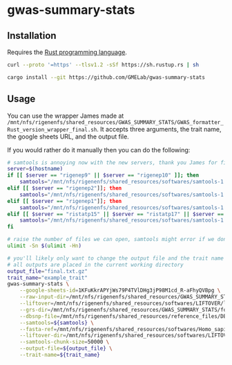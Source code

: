 # gwas-summary-stats

## Installation

Requires the [Rust programming language](https://www.rust-lang.org/).

```bash
curl --proto '=https' --tlsv1.2 -sSf https://sh.rustup.rs | sh
```

```bash
cargo install --git https://github.com/GMELab/gwas-summary-stats
```

## Usage

You can use the wrapper James made at `/mnt/nfs/rigenenfs/shared_resources/GWAS_SUMMARY_STATS/GWAS_formatter_Rust_version_wrapper_final.sh`. It accepts three arguments, the trait name, the google sheets URL, and the output file.

If you would rather do it manually then you can do the following:

```bash
# samtools is annoying now with the new servers, thank you James for figuring this out 
server=$(hostname)
if [[ $server == "rigenep9" || $server == "rigenep10" ]]; then
    samtools="/mnt/nfs/rigenenfs/shared_resources/softwares/samtools-1.22/samtools-1.22_regenep9_10/samtools"
elif [[ $server == "rigenep2"]]; then
    samtools="/mnt/nfs/rigenenfs/shared_resources/softwares/samtools-1.22/samtools-1.22_regenep2/samtools"
elif [[ $server == "rigenep1"]]; then
    samtools="/mnt/nfs/rigenenfs/shared_resources/softwares/samtools-1.22/samtools-1.22_regenep1/samtools"
elif [[ $server == "ristatp15" || $server == "ristatp17" || $server == "ristatp19" || $server == "ristatp21" || $server == "ristatp23" || $server == "ristatp25" ]]; then
    samtools="/mnt/nfs/rigenenfs/shared_resources/softwares/samtools-1.22/samtools-1.22_ristatps/samtools"
fi

# raise the number of files we can open, samtools might error if we don't
ulimit -Sn $(ulimit -Hn)

# you'll likely only want to change the output file and the trait name
# all outputs are placed in the current working directory
output_file="final.txt.gz"
trait_name="example_trait"
gwas-summary-stats \
    --google-sheets-id=1KFuKkrAPYjWs79P4TVlDHg3jP98M1cd_R-aFhyQVBpg \
    --raw-input-dir=/mnt/nfs/rigenenfs/shared_resources/GWAS_SUMMARY_STATS/Raw \
    --liftover=/mnt/nfs/rigenenfs/shared_resources/softwares/LIFTOVER/liftOver \
    --grs-dir=/mnt/nfs/rigenenfs/shared_resources/GWAS_SUMMARY_STATS/formatted \
    --dbsnp-file=/mnt/nfs/rigenenfs/shared_resources/reference_files/DBSNP/DBSNP_155/dbsnp155.hg19_hg38.gmel_variants.info.slim.gnomAD_AF.txt.gz \
    --samtools=${samtools} \
    --fasta-ref=/mnt/nfs/rigenenfs/shared_resources/softwares/Homo_sapiens_assembly38.fasta \
    --liftover-dir=/mnt/nfs/rigenenfs/shared_resources/softwares/LIFTOVER/ \
    --samtools-chunk-size=50000 \
    --output-file=${output_file} \
    --trait-name=${trait_name}
```
